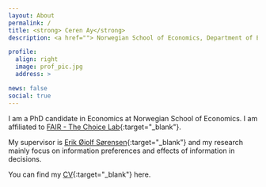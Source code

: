 ```yaml
---
layout: About
permalink: /
title: <strong> Ceren Ay</strong>
description: <a href=""> Norwegian School of Economics, Department of Economics, FAIR - The Choice Lab </a>.

profile:
  align: right
  image: prof_pic.jpg
  address: >

news: false
social: true
---
```


I am a PhD candidate in Economics at Norwegian School of Economics. I am affiliated to [FAIR - The Choice Lab](https://www.nhh.no/en/research-centres/fair/research/){:target="\_blank"}. 

My supervisor is [Erik Øiolf Sørensen](https://www.nhh.no/en/employees/faculty/erik-oiolf-sorensen/){:target="\_blank"} and my research mainly focus on information preferences and effects of information in decisions. 

You can find my [CV](https://drive.google.com/file/d/1pGKY-84SFKna_LaIZDHY4bojenE_g7O9/view?usp=sharing){:target="\_blank"} here.
